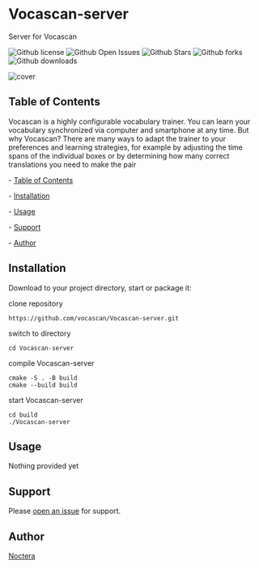 # Vocascan-server
Server for Vocascan

![Github license](https://img.shields.io/github/license/vocascan/Vocascan-server?style=flat-square) ![Github Open Issues](https://img.shields.io/github/issues/vocascan/Vocascan-server?style=flat-square) ![Github Stars](https://img.shields.io/github/stars/vocascan/Vocascan-server?style=flat-square) ![Github forks](https://img.shields.io/github/forks/vocascan/Vocascan-server?style=flat-square) ![Github downloads](https://img.shields.io/github/downloads/vocascan/Vocascan-server/total?label=Downloads)

![cover](https://github.com/vocascan/Vocascan-server/blob/main/images/vocascan-server-cover.png)

## Table of Contents

Vocascan is a highly configurable vocabulary trainer. You can learn your vocabulary synchronized via computer and smartphone at any time. But why Vocascan? There are many ways to adapt the trainer to your preferences and learning strategies, for example by adjusting the time spans of the individual boxes or by determining how many correct translations you need to make the pair



  \- [Table of Contents](#table-of-contents)

  \- [Installation](#installation)

  \- [Usage](#usage)

  \- [Support](#support)

  \- [Author](#author)



## Installation



Download to your project directory, start or package it:



clone repository

```
https://github.com/vocascan/Vocascan-server.git
```

switch to directory

```
cd Vocascan-server
```

compile Vocascan-server

```
cmake -S . -B build
cmake --build build
```

start Vocascan-server

```
cd build
./Vocascan-server
```

## Usage



Nothing provided yet



## Support



Please [open an issue](https://github.com/vocascan/Vocascan-server/issues/new) for support.



## Author

[Noctera](https://github.com/noctera)
